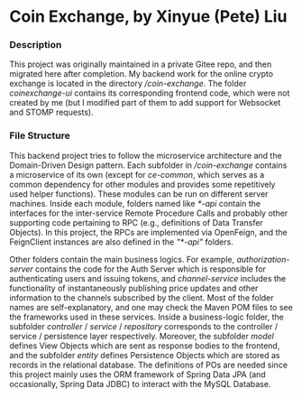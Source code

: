 # Coin Exchange, by Xinyue (Pete) Liu

### Description
This project was originally maintained in a private Gitee repo, and then migrated here after completion. My backend work for the online crypto exchange is located in the directory */coin-exchange*. The folder *coinexchange-ui* contains its corresponding frontend code, which were not created by me (but I modified part of them to add support for Websocket and STOMP requests).

### File Structure
This backend project tries to follow the microservice architecture and the Domain-Driven Design pattern. Each subfolder in */coin-exchange* contains a microservice of its own (except for *ce-common*, which serves as a common dependency for other modules and provides some repetitively used helper functions). These modules can be run on different server machines. Inside each module, folders named like *\*-api* contain the interfaces for the inter-service Remote Procedure Calls and probably other supporting code pertaining to RPC (e.g., definitions of Data Transfer Objects). In this project, the RPCs are implemented via OpenFeign, and the FeignClient instances are also defined in the *"\*-api"* folders. 

Other folders contain the main business logics. For example, *authorization-server* contains the code for the Auth Server which is responsible for authenticating users and issuing tokens, and *channel-service* includes the functionality of instantaneously publishing price updates and other information to the channels subscribed by the client. Most of the folder names are self-explanatory, and one may check the Maven POM files to see the frameworks used in these services. Inside a business-logic folder, the subfolder *controller* / *service* / *repository* corresponds to the controller / service / persistence layer respectively. Moreover, the subfolder *model* defines View Objects which are sent as response bodies to the frontend, and the subfolder *entity* defines Persistence Objects which are stored as records in the relational database. The definitions of POs are needed since this project mainly uses the ORM framework of Spring Data JPA (and occasionally, Spring Data JDBC) to interact with the MySQL Database.
